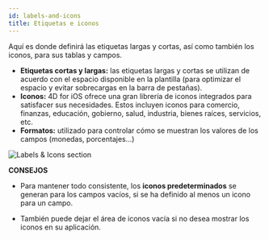 ```yaml
---
id: labels-and-icons
title: Etiquetas e iconos
---
```


Aquí es donde definirá las etiquetas largas y cortas, así como también los iconos, para sus tablas y campos.

* **Etiquetas cortas y largas:** las etiquetas largas y cortas se utilizan de acuerdo con el espacio disponible en la plantilla (para optimizar el espacio y evitar sobrecargas en la barra de pestañas).
* **Iconos:** 4D for iOS ofrece una gran librería de iconos integrados para satisfacer sus necesidades. Estos incluyen iconos para comercio, finanzas, educación, gobierno, salud, industria, bienes raíces, servicios, etc.
* **Formatos:** utilizado para controlar cómo se muestran los valores de los campos (monedas, porcentajes...)

![Labels & Icons section](assets/en/project-editor/Labels-icons-section-4D-for-iOS.png)<div class = "tips"> 

**CONSEJOS**

* Para mantener todo consistente, los **iconos predeterminados** se generan para los campos vacíos, si se ha definido al menos un icono para un campo.

* También puede dejar el área de iconos vacía si no desea mostrar los iconos en su aplicación.</div>